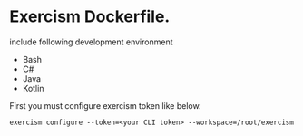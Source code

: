 # Exercism Dockerfile. 
include following development environment
- Bash
- C#
- Java
- Kotlin

First you must configure exercism token like below.
```
exercism configure --token=<your CLI token> --workspace=/root/exercism
```
